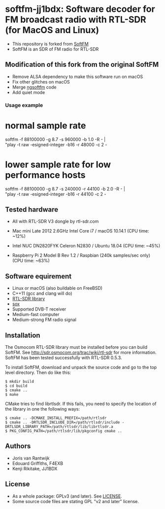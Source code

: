 # softfm-jj1bdx: Software decoder for FM broadcast radio with RTL-SDR (for MacOS and Linux)

* This repository is forked from [SoftFM](https://github.com/jorisvr/SoftFM)
* SoftFM is an SDR of FM radio for RTL-SDR

## Modification of this fork from the original SoftFM

* Remove ALSA dependency to make this software run on macOS
* Fix other glitches on macOS
* Merge [ngsoftfm](https://github.com/f4exb/ngsoftfm) code
* Add quiet mode

### Usage example

   # normal sample rate
   softfm -f 88100000 -g 8.7 -s 960000 -b 1.0 -R - | \
          "play -t raw -esigned-integer -b16 -r 48000 -c 2 -
   # lower sample rate for low performance hosts
   softfm -f 88100000 -g 8.7 -s 240000 -r 44100 -b 2.0 -R - | \
          "play -t raw -esigned-integer -b16 -r 44100 -c 2 -

## Tested hardware

* All with RTL-SDR V3 dongle by rtl-sdr.com

* Mac mini Late 2012 2.6GHz Intel Core i7 / macOS 10.14.1 (CPU time: ~12%)
* Intel NUC DN2820FYK Celeron N2830 / Ubuntu 18.04 (CPU time: ~45%)
* Raspberry Pi 2 Model B Rev 1.2 / Raspbian (240k samples/sec only) (CPU time: ~63%)

## Software equirement

* Linux or macOS (also buildable on FreeBSD)
* C++11 (gcc and clang will do)
* [RTL-SDR library](http://sdr.osmocom.org/trac/wiki/rtl-sdr)
* [sox](http://sox.sourceforge.net/)
* Supported DVB-T receiver
* Medium-fast computer
* Medium-strong FM radio signal

## Installation

The Osmocom RTL-SDR library must be installed before you can build SoftFM.
See <http://sdr.osmocom.org/trac/wiki/rtl-sdr> for more information.
SoftFM has been tested successfully with RTL-SDR 0.5.3.

To install SoftFM, download and unpack the source code and go to the
top level directory. Then do like this:

    $ mkdir build
    $ cd build
    $ cmake ..
    $ make
    
CMake tries to find librtlsdr. If this fails, you need to specify
the location of the library in one the following ways:

    $ cmake .. -DCMAKE_INSTALL_PREFIX=/path/rtlsdr
    $ cmake .. -DRTLSDR_INCLUDE_DIR=/path/rtlsdr/include -DRTLSDR_LIBRARY_PATH=/path/rtlsdr/lib/librtlsdr.a
    $ PKG_CONFIG_PATH=/path/rtlsdr/lib/pkgconfig cmake ..
    
## Authors

* Joris van Rantwijk
* Edouard Griffiths, F4EXB
* Kenji Rikitake, JJ1BDX

## License

* As a whole package: GPLv3 (and later). See [LICENSE](LICENSE).
* Some source code files are stating GPL "v2 and later" license.

